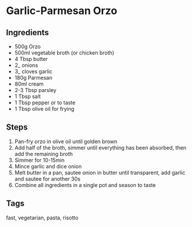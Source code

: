 # Garlic-Parmesan Orzo

## Ingredients

* 500g Orzo
* 500ml vegetable broth (or chicken broth)
* 4 Tbsp butter
* 2_ onions 
* 3_ cloves garlic
* 180g Parmesan 
* 80ml cream
* 2-3 Tbsp parsley 
* 1 Tbsp salt 
* 1 Tbsp pepper or to taste
* 1 Tbsp olive oil for frying

## Steps

1. Pan-fry orzo in olive oil until golden brown
2. Add half of the broth, simmer until everything has been absorbed, then add the remaining broth
3. Simmer for 10-15min
4. Mince garlic and dice onion
5. Melt butter in a pan, sautee onion in butter until transparent, add garlic and sautee for another 30s
6. Combine all ingredients in a single pot and season to taste

## Tags
fast, vegetarian, pasta, risotto

